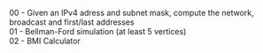 00 - Given an IPv4 adress and subnet mask, compute the network, broadcast and first/last addresses  
01 - Bellman-Ford simulation (at least 5 vertices)  
02 - BMI Calculator  